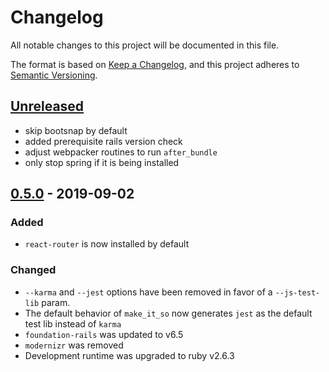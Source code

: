 # Changelog
All notable changes to this project will be documented in this file.

The format is based on [Keep a Changelog](https://keepachangelog.com/en/1.0.0/),
and this project adheres to [Semantic Versioning](https://semver.org/spec/v2.0.0.html).

## [Unreleased]

- skip bootsnap by default
- added prerequisite rails version check
- adjust webpacker routines to run `after_bundle`
- only stop spring if it is being installed

## [0.5.0] - 2019-09-02

### Added

- `react-router` is now installed by default

### Changed

- `--karma` and `--jest` options have been removed in favor of a `--js-test-lib` param. 
- The default behavior of `make_it_so` now generates `jest` as the default test lib instead of `karma`
- `foundation-rails` was updated to v6.5
- `modernizr` was removed
- Development runtime was upgraded to ruby v2.6.3

[Unreleased]:https://github.com/LaunchAcademy/make_it_so/compare/v0.5.0...HEAD
[0.5.0]:https://github.com/LaunchAcademy/make_it_so/compare/v0.4.5...v0.5.0
